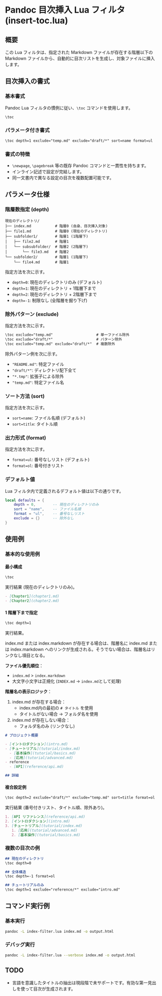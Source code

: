 # Pandoc 目次挿入 Lua フィルタ (insert-toc.lua)

## 概要

この Lua フィルタは、指定された Markdown ファイルが存在する階層以下の Markdown ファイルから、自動的に目次リストを生成し、対象ファイルに挿入します。

## 目次挿入の書式

### 基本書式

Pandoc Lua フィルタの慣例に従い、`\toc` コマンドを使用します。

```markdown
\toc
```

### パラメータ付き書式

```markdown
\toc depth=1 exclude="temp.md" exclude="draft/*" sort=name format=ul
```

### 書式の特徴

- `\newpage`, `\pagebreak` 等の既存 Pandoc コマンドと一貫性を持ちます。
- インライン記述で設定が完結します。
- 同一文書内で異なる設定の目次を複数配置可能です。

## パラメータ仕様

### 階層数指定 (depth)

```text
現在のディレクトリ/
├── index.md           # 階層0 (自身、目次挿入対象)
├── file1.md           # 階層0 (現在のディレクトリ)
├── subfolder1/        # 階層1 (1階層下)
│   ├── file2.md       # 階層1
│   └── subsubfolder/  # 階層2 (2階層下)
│       └── file3.md   # 階層2
└── subfolder2/        # 階層1 (1階層下)
    └── file4.md       # 階層1
```

指定方法を次に示す。

- `depth=0`: 現在のディレクトリのみ (デフォルト)
- `depth=1`: 現在のディレクトリ + 1階層下まで
- `depth=2`: 現在のディレクトリ + 2階層下まで
- `depth=-1`: 制限なし (全階層を掘り下げ)

### 除外パターン (exclude)

指定方法を次に示す。

```markdown
\toc exclude="temp.md"                    # 単一ファイル除外
\toc exclude="draft/*"                    # パターン除外
\toc exclude="temp.md" exclude="draft/*"  # 複数除外
```

除外パターン例を次に示す。

- `"README.md"`: 特定ファイル
- `"draft/*"`: ディレクトリ配下全て
- `"*.tmp"`: 拡張子による除外
- `"temp.md"`: 特定ファイル名

### ソート方法 (sort)

指定方法を次に示す。

- `sort=name`: ファイル名順 (デフォルト)
- `sort=title`: タイトル順

### 出力形式 (format)

指定方法を次に示す。

- `format=ul`: 番号なしリスト (デフォルト)
- `format=ol`: 番号付きリスト

### デフォルト値

Lua フィルタ内で定義されるデフォルト値は以下の通りです。

```lua
local defaults = {
    depth = 0,        -- 現在のディレクトリのみ
    sort = "name",    -- ファイル名順
    format = "ul",    -- 番号なしリスト
    exclude = {}      -- 除外なし
}
```

## 使用例

### 基本的な使用例

#### 最小構成

```markdown
\toc
```

実行結果 (現在のディレクトリのみ)。

```markdown
- [Chapter1](chapter1.md)
- [Chapter2](chapter2.md)
```

#### 1 階層下まで指定

```markdown
\toc depth=1
```

実行結果。

index.md または index.markdown が存在する場合は、階層名に index.md または index.markdown へのリンクが生成される。そうでない場合は、階層名はリンクなし項目となる。

**ファイル優先順位**：

- `index.md` > `index.markdown`
- 大文字小文字は正規化 (`INDEX.md` → `index.md`として処理)

**階層名の表示ロジック**：

1. index.md が存在する場合：
   - index.md内の最初の `# タイトル` を使用
   - タイトルがない場合 → フォルダ名を使用
2. index.md が存在しない場合：
   - フォルダ名のみ (リンクなし)

```markdown
# プロジェクト概要

- [イントロダクション](intro.md)
- [チュートリアル](tutorial/index.md)
  - [基本操作](tutorial/basics.md)
  - [応用](tutorial/advanced.md)
- reference
  - [API](reference/api.md)

## 詳細
```

#### 複合設定例

```markdown
\toc depth=2 exclude="draft/*" exclude="temp.md" sort=title format=ol
```

実行結果 (番号付きリスト、タイトル順、除外あり)。

```markdown
1. [API リファレンス](reference/api.md)
2. [イントロダクション](intro.md)
3. [チュートリアル](tutorial/index.md)
   1. [応用](tutorial/advanced.md)
   2. [基本操作](tutorial/basics.md)
```

### 複数の目次の例

```markdown
## 現在のディレクトリ
\toc depth=0

## 全体構造
\toc depth=-1 format=ol

## チュートリアルのみ
\toc depth=1 exclude="reference/*" exclude="intro.md"
```

## コマンド実行例

### 基本実行

```bash
pandoc -L index-filter.lua index.md -o output.html
```

### デバッグ実行

```bash
pandoc -L index-filter.lua --verbose index.md -o output.html
```

## TODO

- 言語を意識したタイトルの抽出は現段階で未サポートです。有効な第一見出しを使って目次が生成されます。
